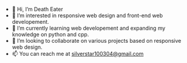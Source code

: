 - 👋 Hi, I’m Death Eater
- 👀 I’m interested in responsive web design and front-end web developement.
- 🌱 I’m currently learning web developement and expanding my knowledge on python and cpp.
- 💞️ I’m looking to collaborate on various projects based on responsive web design.
- 📫 You can reach me at silverstar100304@gmail.com

<!---
DeathEater1003/DeathEater1003 is a ✨ special ✨ repository because its `README.md` (this file) appears on your GitHub profile.
You can click the Preview link to take a look at your changes.
--->
